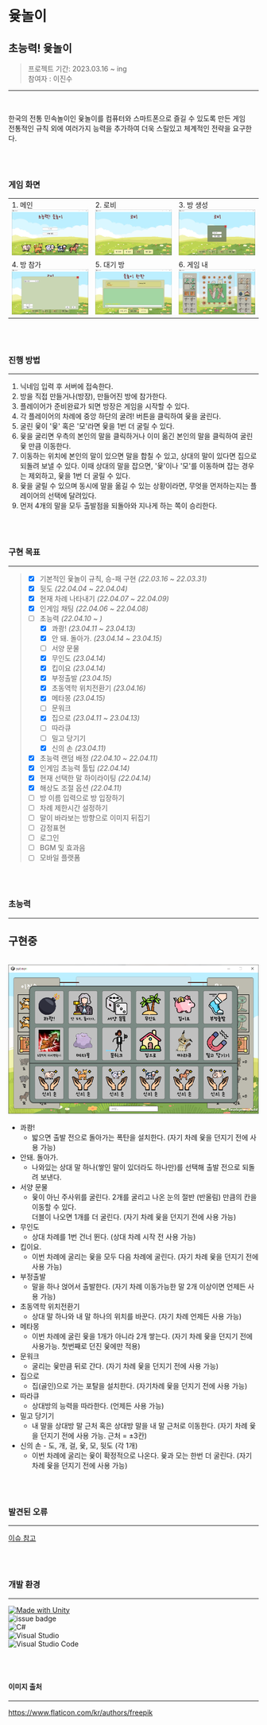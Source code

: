 # 윷놀이


## 초능력! 윷놀이

> 프로젝트 기간: 2023.03.16 ~ ing<br>
> 참여자 : 이진수<br>

--------

<br>

한국의 전통 민속놀이인 윷놀이를 컴퓨터와 스마트폰으로 즐길 수 있도록 만든 게임<br>
전통적인 규칙 외에 여러가지 능력을 추가하여 더욱 스릴있고 체계적인 전략을 요구한다.



<br>
<br>


### 게임 화면

||||
|:---|:----|:----|
|1. 메인<br><img src="readme img/main.png">|2. 로비<br><img src="readme img/lobby.png">|3. 방 생성<br><img src="readme img/create room.png">|
|4. 방 참가<br><img src="readme img/join room.png">|5. 대기 방<br><img src="readme img/in room.png">|6. 게임 내<br><img src="readme img/in game.png">|
 
 <br>
 <br>




### 진행 방법
---
1. 닉네임 입력 후 서버에 접속한다.
2. 방을 직접 만들거나(방장), 만들어진 방에 참가한다.
3. 플레이어가 준비완료가 되면 방장은 게임을 시작할 수 있다.
4. 각 플레이어의 차례에 중앙 하단의 굴려! 버튼을 클릭하여 윷을 굴린다.
4. 굴린 윷이 '윷' 혹은 '모'라면 윷을 1번 더 굴릴 수 있다.
4. 윷을 굴리면 우측의 본인의 말을 클릭하거나 이미 옮긴 본인의 말을 클릭하여 굴린 윷 만큼 이동한다.
4. 이동하는 위치에 본인의 말이 있으면 말을 합칠 수 있고, 상대의 말이 있다면 집으로 되돌려 보낼 수 있다. 이때 상대의 말을 잡으면, '윷'이나 '모'를 이동하며 잡는 경우는 제외하고, 윷을 1번 더 굴릴 수 있다.
4. 윷을 굴릴 수 있으며 동시에 말을 옮길 수 있는 상황이라면, 무엇을 먼저하는지는 플레이어의 선택에 달려있다.
4. 먼저 4개의 말을 모두 출발점을 되돌아와 지나게 하는 쪽이 승리한다.

<br>
<br>

### 구현 목표

---
> - [x] 기본적인 윷놀이 규칙, 승-패 구현 *(22.03.16 ~ 22.03.31)*
> - [x] 뒷도 *(22.04.04 ~ 22.04.04)*
> - [x] 현재 차례 나타내기 *(22.04.07 ~ 22.04.09)*
> - [x] 인게임 채팅 *(22.04.06 ~ 22.04.08)*
> - [ ] 초능력 *(22.04.10 ~ )*
>    - [x] 콰쾅! *(23.04.11 ~ 23.04.13)*
>    - [x] 안 돼. 돌아가. *(23.04.14 ~ 23.04.15)*
>    - [ ] 서양 문물
>    - [x] 무인도 *(23.04.14)*
>    - [x] 킵이요 *(23.04.14)*
>    - [x] 부정출발 *(23.04.15)*
>    - [X] 초동역학 위치전환기 *(23.04.16)*
>    - [x] 메타몽 *(23.04.15)*
>    - [ ] 문워크
>    - [x] 집으로 *(23.04.11 ~ 23.04.13)*
>    - [ ] 따라큐
>    - [ ] 밀고 당기기
>    - [x] 신의 손 *(23.04.11)*
> - [x] 초능력 랜덤 배정 *(22.04.10 ~ 22.04.11)*
> - [x] 인게임 초능력 툴팁 *(22.04.14)*
> - [x] 현재 선택한 말 하이라이팅 *(22.04.14)*
> - [x] 해상도 조절 옵션 *(22.04.11)*
> - [ ] 방 이름 입력으로 방 입장하기
> - [ ] 차례 제한시간 설정하기
> - [ ] 말이 바라보는 방향으로 이미지 뒤집기
> - [ ] 감정표현
> - [ ] 로그인
> - [ ] BGM 및 효과음
> - [ ] 모바일 플랫폼


<br>
<br>

### 초능력
---

## 구현중

<br>
<img src="readme img/esp list.png">

<br>

- 콰쾅!
    - 밟으면 출발 전으로 돌아가는 폭탄을 설치한다. (자기 차례 윷을 던지기 전에 사용 가능)
- 안돼. 돌아가.
    - 나와있는 상대 말 하나(쌓인 말이 있더라도 하나만)를 선택해 출발 전으로 되돌려 보낸다.
- 서양 문물
    - 윷이 아닌 주사위를 굴린다. 2개를 굴리고 나온 눈의 절반 (반올림) 만큼의 칸을 이동할 수 있다. <br>
    더블이 나오면 1개를 더 굴린다. (자기 차례 윷을 던지기 전에 사용 가능)
- 무인도
    - 상대 차례를 1번 건너 뛴다. (상대 차례 시작 전 사용 가능)
- 킵이요.
    - 이번 차례에 굴리는 윷을 모두 다음 차례에 굴린다. (자기 차례 윷을 던지기 전에 사용 가능)
- 부정출발
    - 말을 하나 얹어서 출발한다. (자기 차례 이동가능한 말 2개 이상이면 언제든 사용 가능)
- 초동역학 위치전환기
     - 상대 말 하나와 내 말 하나의 위치를 바꾼다. (자기 차례 언제든 사용 가능)
- 메타몽
    - 이번 차례에 굴린 윷을 1개가 아니라 2개 쌓는다. (자기 차례 윷을 던지기 전에 사용가능. 첫번째로 던진 윷에만 적용)
- 문워크
    - 굴리는 윷만큼 뒤로 간다. (자기 차례 윷을 던지기 전에 사용 가능)
- 집으로
    - 집(골인)으로 가는 포탈을 설치한다. (자기차례 윷을 던지기 전에 사용 가능)
- 따라큐
    - 상대방의 능력을 따라한다. (언제든 사용 가능)
- 밀고 당기기
    - 내 말을 상대방 말 근처 혹은 상대방 말을 내 말 근처로 이동한다. (자기 차례 윷을 던지기 전에 사용 가능. 근처 = ±3칸)
- 신의 손 - 도, 개, 걸, 윷, 모, 뒷도 (각 1개)
    - 이번 차례에 굴리는 윷이 확정적으로 나온다. 윷과 모는 한번 더 굴린다. (자기 차례 윷을 던지기 전에 사용 가능)


<br>
<br>

### 발견된 오류
---
[이슈 참고](https://github.com/LeeJinSoo-BIN/YuT-nOrI/issues/2)

<br>
<br>

### 개발 환경
---
[![Made with Unity](https://img.shields.io/badge/Unity-2021.3.6f1-57b9d3.svg?style=plastic&logo=unity)](https://unity3d.com) <br>
![issue badge](https://img.shields.io/badge/Photon-server-57b9d3.svg?style=plastic) <br>
![C#](https://img.shields.io/badge/C%23-239120?style=plastic&logo=c-sharp&logoColor=white) <br>
![Visual Studio](https://img.shields.io/badge/Visual%20Studio-5C2D91.svg?style=plastic&logo=visual-studio&logoColor=white) <br>
![Visual Studio Code](https://img.shields.io/badge/Visual%20Studio%20Code-0078d7.svg?style=plastic&logo=visual-studio-code&logoColor=white)


<br>
<br>

#### 이미지 출처
---
https://www.flaticon.com/kr/authors/freepik